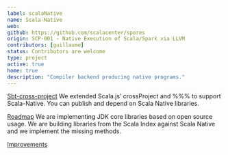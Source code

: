 ```yaml
---
label: scalaNative
name: Scala-Native
web:
github: https://github.com/scalacenter/spores
origin: SCP-001 - Native Execution of Scala/Spark via LLVM
contributors: [guillaume]
status: Contributors are welcome
type: project
active: true
home: true
description: "Compiler backend producing native programs."
---
```

[Sbt-cross-project](https://github.com/scala-native/sbt-crossproject)
  We extended Scala.js’ crossProject and %%% to support Scala-Native. You can publish and depend on Scala Native libraries.

  [Roadmap](https://docs.google.com/document/d/1HLpwa7Uz0mKzldBlalkTh1zI1OoEwWlrMFrqnDc6x_M/edit?ts=57d7ee43) We are implementing JDK core libraries based on open source usage. We are building libraries from the Scala Index against Scala Native and we implement the missing methods.

  [Improvements](https://github.com/scala-native/scala-native/pulls/MasseGuillaume)

